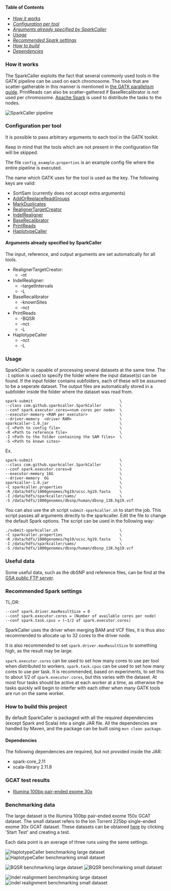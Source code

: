 #### Table of Contents
* *[How it works](#how-it-works)*
* *[Configuration per tool](#configuration-per-tool)*
* *[Arguments already specified by SparkCaller](#arguments-already-specified-by-sparkcaller)*
* *[Usage](#usage)*
* *[Recommended Spark settings](#recommended-spark-settings)*
* *[How to build](#how-to-build-this-project)*
* *[Dependencies](#dependencies)*

### How it works
The SparkCaller exploits the fact that several commonly used tools in the GATK
pipeline can be used on each chromosome. The tools that are scatter-gatherable
in this manner is mentioned in [the GATK parallelism
guide](http://gatkforums.broadinstitute.org/dsde/discussion/1975/how-can-i-use-parallelism-to-make-gatk-tools-run-faster).
PrintReads can also be scatter-gathered if BaseRecalibrator is *not* used per
chromosome. [Apache Spark](http://spark.apache.org/) is used to distribute the
tasks to the nodes.

![SparkCaller pipeline](img/sparkcaller_pipeline.png "How the pipeline is run
using the SparkCaller")

### Configuration per tool
It is possible to pass arbitrary arguments to each tool in the GATK toolkit.

Keep in mind that the tools which are not present in the configuration file
will be skipped.

The file `config_example.properties` is an example config file where the entire
pipeline is executed.

The name which GATK uses for the tool is used as the key. The following keys
are valid:

* SortSam (currently does not accept extra arguments)
* [AddOrReplaceReadGroups](https://broadinstitute.github.io/picard/command-line-overview.html#AddOrReplaceReadGroups)
* [MarkDuplicates](https://broadinstitute.github.io/picard/command-line-overview.html#MarkDuplicates)
* [RealignerTargetCreator](https://software.broadinstitute.org/gatk/gatkdocs/org_broadinstitute_gatk_tools_walkers_indels_RealignerTargetCreator.php)
* [IndelRealigner](https://software.broadinstitute.org/gatk/gatkdocs/org_broadinstitute_gatk_tools_walkers_indels_IndelRealigner.php)
* [BaseRecalibrator](https://software.broadinstitute.org/gatk/gatkdocs/org_broadinstitute_gatk_tools_walkers_bqsr_BaseRecalibrator.php)
* [PrintReads](https://software.broadinstitute.org/gatk/gatkdocs/org_broadinstitute_gatk_tools_walkers_readutils_PrintReads.php)
* [HaplotypeCaller](https://software.broadinstitute.org/gatk/gatkdocs/org_broadinstitute_gatk_tools_walkers_haplotypecaller_HaplotypeCaller.php)

#### Arguments already specified by SparkCaller
The input, reference, and output arguments are set automatically for all tools.
* RealignerTargetCreator:
	* -nt
* IndelRealigner:
	* -targetIntervals
	* -L
* BaseRecalibrator
	* -knownSites
	* -nct
* PrintReads
	* -BQSR
	* -nct
	* -L
* HaplotypeCaller
	* -nct
	* -L

### Usage
SparkCaller is capable of processing several datasets at the same time. The
`-I` option is used to specify the folder where the input dataset(s) can be
found. If the input folder contains subfolders, each of these will be assumed
to be a seperate dataset. The output files are automatically stored in
a subfolder inside the folder where the dataset was read from.


```
spark-submit                                      \
--class com.github.sparkcaller.SparkCaller        \
--conf spark.executor.cores=<num cores per node>  \
--executor-memory <RAM per executor>              \
--driver-memory  <driver RAM>                     \
sparkcaller-1.0.jar                               \
-C <Path to config file>                          \
-R <Path to reference file>                       \
-I <Path to the folder containing the SAM files>  \
-S <Path to known sites>
```

Ex.
```
spark-submit                                      \
--class com.github.sparkcaller.SparkCaller        \
--conf spark.executor.cores=8                     \
--executor-memory 16G                             \
--driver-memory  6G                               \
sparkcaller-1.0.jar                               \
-C sparkcaller.properties                         \
-R /data/hdfs/1000genomes/hg19/ucsc.hg19.fasta    \
-I /data/hdfs/sparkcaller/sams/                   \
-S /data/hdfs/1000genomes/dbsnp/human/dbsnp_138.hg19.vcf
```

You can also use the sh script `submit-sparkcaller.sh` to start the job.
This script passes all arguments directly to the sparkcaller. Edit the file to
change the default Spark options.
The script can be used in the following way:

```
./submit-sparkcaller.sh                           \
-C sparkcaller.properties                         \
-R /data/hdfs/1000genomes/hg19/ucsc.hg19.fasta    \
-I /data/hdfs/sparkcaller/sams/                   \
-S /data/hdfs/1000genomes/dbsnp/human/dbsnp_138.hg19.vcf
```

### Useful data
Some useful data, such as the dbSNP and reference files, can be find at the [GSA
public FTP
server](http://gatkforums.broadinstitute.org/gatk/discussion/1215/how-can-i-access-the-gsa-public-ftp-server).

### Recommended Spark settings
TL;DR:
```
--conf spark.driver.maxResultSize = 0
--conf spark.executor.cores = (Number of available cores per node)
--conf spark.task.cpus = (~1/2 of spark.executor.cores)
```
SparkCaller uses the driver when merging BAM and VCF files, it is thus also
recommended to allocate up to 32 cores to the driver node.

It is also recommended to set `spark.driver.maxResultSize` to something high,
as the result may be large.

`spark.executor.cores` can be used to set how many cores to use per tool when
distributed to workers.  `spark.task.cpus` can be used to set how many cores to
use per task. It is recommended, based on experiments, to set this to about 1/2
of `spark.executor.cores`, but this varies with the dataset. At most four tasks
should be active at each worker at a time, as otherwise the tasks quickly will
begin to interfer with each other when many GATK tools are run on the same
worker.

### How to build this project
By default SparkCaller is packaged with all the required dependencies (except
Spark and Scala) into a single JAR file. All the dependencies are handled by Maven, and
the package can be built using `mvn clean package`.

#### Dependencies
The following dependencies are required, but not provided inside the JAR:
* spark-core_2.11
* scala-library 2.11.8

### GCAT test results
* [Illumina 100bp pair-ended exome 30x](http://www.bioplanet.com/gcat/reports/8098-jbosisorkp/variant-calls/illumina-100bp-pe-exome-30x/sparkbwa-sparkcaller/compare-8088-uxcggxlhzc-7997-cqiyxsnvoq/group-read-depth)

### Benchmarking data
The large dataset is the Illumina 100bp pair-ended exome 150x GCAT dataset. The
small dataset refers to the Ion Torrent 225bp single-ended exome 30x GCAT
dataset. These datasets can be obtained [here](http://www.bioplanet.com/gcat)
by clicking 'Start Test' and creating a test.

Each data point is an average of three runs using the same settings.

![HaplotypeCaller benchmarking large dataset](img/haplotypecaller_large.png "")
![HaplotypeCaller benchmarking small dataset](img/haplotypecaller_small.png "")

![BQSR benchmarking large dataset](img/bqsr_large.png "")
![BQSR benchmarking small dataset](img/bqsr_small.png "")

![Indel realignment benchmarking large dataset](img/indel_realignment_large.png "")
![indel realignment benchmarking small dataset](img/indel_realignment_small.png "")


